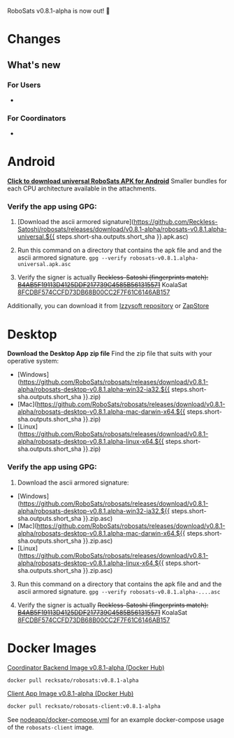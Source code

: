 RoboSats v0.8.1-alpha is now out! :rocket:

# Changes
## What's new
### For Users
-
### For Coordinators
-

# Android

**[Click to download universal RoboSats APK for Android](https://github.com/RoboSats/robosats/releases/download/v0.8.1-alpha/robosats-v0.8.1.alpha-universal.apk)**
Smaller bundles for each CPU architecture available in the attachments.

### Verify the app using GPG:

1. [Download the ascii armored signature](https://github.com/Reckless-Satoshi/robosats/releases/download/v0.8.1-alpha/robosats-v0.8.1.alpha-universal.${{ steps.short-sha.outputs.short_sha }}.apk.asc)

2. Run this command on a directory that contains the apk file and and the ascii armored signature.
`gpg --verify robosats-v0.8.1.alpha-universal.apk.asc`

3. Verify the signer is actually ~~Reckless-Satoshi (fingerprints match): [B4AB5F19113D4125DDF217739C4585B561315571](https://keys.openpgp.org/vks/v1/by-fingerprint/B4AB5F19113D4125DDF217739C4585B561315571)~~ KoalaSat [8FCDBF574CCFD73DB68B00CC2F7F61C6146AB157](https://keys.openpgp.org/vks/v1/by-fingerprint/8FCDBF574CCFD73DB68B00CC2F7F61C6146AB157)

Additionally, you can download it from [Izzysoft repository](https://apt.izzysoft.de/fdroid/) or [ZapStore](https://zapstore.dev/)

# Desktop

**Download the Desktop App zip file**
Find the zip file that suits with your operative system:

- [Windows](https://github.com/RoboSats/robosats/releases/download/v0.8.1-alpha/robosats-desktop-v0.8.1.alpha-win32-ia32.${{ steps.short-sha.outputs.short_sha }}.zip)
- [Mac](https://github.com/RoboSats/robosats/releases/download/v0.8.1-alpha/robosats-desktop-v0.8.1.alpha-mac-darwin-x64.${{ steps.short-sha.outputs.short_sha }}.zip)
- [Linux](https://github.com/RoboSats/robosats/releases/download/v0.8.1-alpha/robosats-desktop-v0.8.1.alpha-linux-x64.${{ steps.short-sha.outputs.short_sha }}.zip)

### Verify the app using GPG:

1. Download the ascii armored signature:

- [Windows](https://github.com/RoboSats/robosats/releases/download/v0.8.1-alpha/robosats-desktop-v0.8.1.alpha-win32-ia32.${{ steps.short-sha.outputs.short_sha }}.zip.asc)
- [Mac](https://github.com/RoboSats/robosats/releases/download/v0.8.1-alpha/robosats-desktop-v0.8.1.alpha-mac-darwin-x64.${{ steps.short-sha.outputs.short_sha }}.zip.asc)
- [Linux](https://github.com/RoboSats/robosats/releases/download/v0.8.1-alpha/robosats-desktop-v0.8.1.alpha-linux-x64.${{ steps.short-sha.outputs.short_sha }}.zip.asc)

3. Run this command on a directory that contains the apk file and and the ascii armored signature.
`gpg --verify robosats-v0.8.1.alpha-....asc`

4. Verify the signer is actually ~~Reckless-Satoshi (fingerprints match): [B4AB5F19113D4125DDF217739C4585B561315571](https://keys.openpgp.org/vks/v1/by-fingerprint/B4AB5F19113D4125DDF217739C4585B561315571)~~ KoalaSat [8FCDBF574CCFD73DB68B00CC2F7F61C6146AB157](https://keys.openpgp.org/vks/v1/by-fingerprint/8FCDBF574CCFD73DB68B00CC2F7F61C6146AB157)

# Docker Images

[Coordinator Backend Image v0.8.1-alpha (Docker Hub)](https://hub.docker.com/r/recksato/robosats/tags?page=1&name=v0.8.1-alpha)


```bash
docker pull recksato/robosats:v0.8.1-alpha
```

[Client App Image v0.8.1-alpha (Docker Hub)](https://hub.docker.com/r/recksato/robosats-client/tags?page=1&name=v0.8.1-alpha)

```bash
docker pull recksato/robosats-client:v0.8.1-alpha
```

See [nodeapp/docker-compose.yml](https://github.com/Reckless-Satoshi/robosats/blob/2cd9d748706a8dcc0f03006b483acc6000e0572a/nodeapp/docker-compose.yml) for an example docker-compose usage of the `robosats-client` image.
